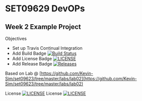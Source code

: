 # SET09629 DevOPs

## Week 2 Example Project

Objectives 

- Set up Travis Continual Integration 
- Add Build Badge [![Build Status](https://travis-ci.org/Kevin-Sim/devops.svg?branch=master)](https://travis-ci.org/Kevin-Sim/devops)
- Add License Badge [![LICENSE](https://img.shields.io/github/license/Kevin-Sim/devops.svg?style=flat-square)](https://github.com/Kevin-Sim/devops/blob/master/LICENSE)
- Add Release Badge [![Releases](https://img.shields.io/github/release/Kevin-Sim/devops/all.svg?style=flat-square)](https://github.com/Kevin-Sim/devops/releases)

Based on Lab @ [https://github.com/Kevin-Sim/set09623/tree/master/labs/lab02](https://github.com/Kevin-Sim/set09623/tree/master/labs/lab02)



License [![LICENSE](https://img.shields.io/github/license/Kevin-Sim/semCW.svg?style=flat-square)](https://github.com/Kevin-Sim/semCW/blob/master/LICENSE)
License [![LICENSE](https://img.shields.io/github/license/Kevin-Sim/devops.svg?style=flat-square)](https://github.com/Kevin-Sim/devops/blob/master/LICENSE)
